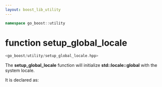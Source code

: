 ```yaml
---
layout: boost_lib_utility
---
```


```c++
namespace go_boost::utility
```

# function setup_global_locale

```c++
<go_boost/utility/setup_global_locale.hpp>
```

The **setup_global_locale** function will initialize
**std\::locale\::global** with the system locale.

It is declared as:

```c++void setup_global_locale();
```
